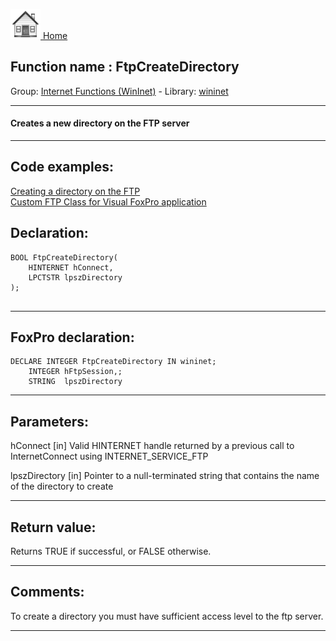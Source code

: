 [<img src="../../images/home.png"> Home ](https://github.com/VFPX/Win32API)  

## Function name : FtpCreateDirectory
Group: [Internet Functions (WinInet)](../../functions_group.md#Internet_Functions_(WinInet))  -  Library: [wininet](../../libraries.md#wininet)  
***  


#### Creates a new directory on the FTP server
***  


## Code examples:
[Creating a directory on the FTP](../../samples/sample_047.md)  
[Custom FTP Class for Visual FoxPro application](../../samples/sample_344.md)  

## Declaration:
```foxpro  
BOOL FtpCreateDirectory(
    HINTERNET hConnect,
    LPCTSTR lpszDirectory
);
  
```  
***  


## FoxPro declaration:
```foxpro  
DECLARE INTEGER FtpCreateDirectory IN wininet;
	INTEGER hFtpSession,;
	STRING  lpszDirectory  
```  
***  


## Parameters:
hConnect
[in] Valid HINTERNET handle returned by a previous call to InternetConnect using INTERNET_SERVICE_FTP

lpszDirectory
[in] Pointer to a null-terminated string that contains the name of the directory to create  
***  


## Return value:
Returns TRUE if successful, or FALSE otherwise.  
***  


## Comments:
To create a directory you must have sufficient access level to the ftp server.  
  
***  

